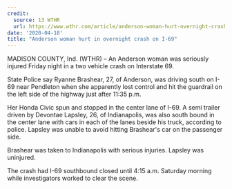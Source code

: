 ```yaml
---
credit:
  source: 13 WTHR
  url: https://www.wthr.com/article/anderson-woman-hurt-overnight-crash-i-69
date: '2020-04-18'
title: "Anderson woman hurt in overnight crash on I-69"
---
```

MADISON COUNTY, Ind. (WTHR) – An Anderson woman was seriously injured Friday night in a two vehicle crash on Interstate 69.

State Police say Ryanne Brashear, 27, of Anderson, was driving south on I-69 near Pendleton when she apparently lost control and hit the guardrail on the left side of the highway just after 11:35 p.m.

Her Honda Civic spun and stopped in the center lane of I-69. A semi trailer driven by Devontae Lapsley, 26, of Indianapolis, was also south bound in the center lane with cars in each of the lanes beside his truck, according to police. Lapsley was unable to avoid hitting Brashear's car on the passenger side.

Brashear was taken to Indianapolis with serious injuries. Lapsley was uninjured.

The crash had I-69 southbound closed until 4:15 a.m. Saturday morning while investigators worked to clear the scene.
